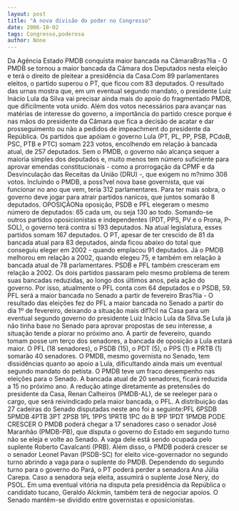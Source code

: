 ```yaml
---
layout: post
title: "A nova divisão do poder no Congresso"
date: 2006-10-02
tags: Congresso,poderosa
author: None
---
```

Da Agência Estado
PMDB conquista maior bancada na CâmaraBras?lia - O PMDB se tornou a maior bancada da Câmara dos Deputados nesta eleição e terá o direito de pleitear a presidência da Casa.Com 89 parlamentares eleitos, o partido superou o PT, que ficou com 83 deputados. O resultado das urnas mostra que, em um eventual segundo mandato, o presidente Luiz Inácio Lula da Silva vai precisar ainda mais do apoio do fragmentado PMDB, que dificilmente vota unido. Além dos votos necessários para avançar nas matérias de interesse do governo, a importância do partido cresce porque é nas mãos do presidente da Câmara que fica a decisão de acatar e dar prosseguimento ou não a pedidos de impeachment do presidente da República.
Os partidos que apóiam o governo Lula (PT, PL, PP, PSB, PCdoB, PSC, PTB e PTC) somam 223 votos, encolhendo em relação à bancada atual, de 257 deputados. Sem o PMDB, o governo não alcança sequer a maioria simples dos deputados e, muito menos tem número suficiente para aprovar emendas constitucionais - como a prorrogação da CPMF e da Desvinculação das Receitas da União (DRU) -, que exigem no m?nimo 308 votos. Incluindo o PMDB, a poss?vel nova base governista, que vai funcionar no ano que vem, teria 312 parlamentares. Para ter mais sobra, o governo deve jogar para atrair partidos nanicos, que juntos somarão 8 deputados.
OPOSIÇÃONa oposição, PSDB e PFL elegeram o mesmo número de deputados: 65 cada um, ou seja 130 ao todo. Somando-se outros partidos oposicionistas e independentes (PDT, PPS, PV e o Prona, P-SOL), o governo terá contra si 193 deputados. Na atual legislatura, esses partidos somam 167 deputados.
O PT, apesar de ter crescido de 81 da bancada atual para 83 deputados, ainda ficou abaixo do total que conseguiu eleger em 2002 - quando emplacou 91 deputados. Já o PMDB melhorou em relação a 2002, quando elegeu 75, e também em relação à bancada atual de 78 parlamentares.
PSDB e PFL também cresceram em relação a 2002. Os dois partidos passaram pelo mesmo problema de terem suas bancadas reduzidas, ao longo dos últimos anos, pela ação do governo. Por isso, atualmente o PFL conta com 64 deputados e o PSDB, 59.
PFL será a maior bancada no Senado a partir de fevereiro
Bras?lia - O resultado das eleições fez do PFL a maior bancada no Senado a partir do dia 1º de fevereiro, deixando a situação mais dif?cil na Casa para um eventual segundo governo do presidente Luiz Inácio Lula da Silva.Se Lula já não tinha base no Senado para aprovar propostas de seu interesse, a situação tende a piorar no próximo ano. A partir de fevereiro, quando tomam posse um terço dos senadores, a bancada de oposição a Lula estará maior. O PFL (18 senadores), o PSDB (15), o PDT (5), o PPS (1) e PRTB (1) somarão 40 senadores.
O PMDB, mesmo governista no Senado, tem dissidências quanto ao apoio a Lula, dificultando ainda mais um eventual segundo mandato do petista. O PMDB teve um fraco desempenho nas eleições para o Senado. A bancada atual de 20 senadores, ficará reduzida a 15 no próximo ano. A redução atinge diretamente as pretensões do presidente da Casa, Renan Calheiros (PMDB-AL), de se reeleger para o cargo, que será reivindicado pela maior bancada, o PFL.
A distribuição das 27 cadeiras do Senado disputadas neste ano foi a seguinte:PFL 6PSDB 5PMDB 4PTB 3PT 2PSB 1PL 1PPS 1PRTB 1PC do B 1PP 1PDT 1PMDB PODE CRESCER
O PMDB poderá chegar a 17 senadores caso o senador José Maranhão (PMDB-PB), que disputa o governo do Estado em segundo turno não se eleja e volte ao Senado. A vaga dele está sendo ocupada pelo suplente Roberto Cavalcanti (PRB).
Além disso, o PMDB poderá crescer se o senador Leonel Pavan (PSDB-SC) for eleito vice-governador no segundo turno abrindo a vaga para o suplente do PMDB. Dependendo do segundo turno para o governo do Pará, o PT poderá perder a senadora Ana Júlia Carepa. Caso a senadora seja eleita, assumirá o suplente José Nery, do PSOL.
Em uma eventual vitória na disputa pela presidência da República o candidato tucano, Geraldo Alckmin, também terá de negociar apoios. O Senado mantêm-se dividido entre governistas e oposicionistas. 